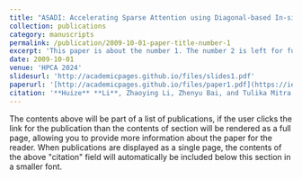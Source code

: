```yaml
---
title: "ASADI: Accelerating Sparse Attention using Diagonal-based In-situ Computing"
collection: publications
category: manuscripts
permalink: /publication/2009-10-01-paper-title-number-1
excerpt: 'This paper is about the number 1. The number 2 is left for future work.'
date: 2009-10-01
venue: 'HPCA 2024'
slidesurl: 'http://academicpages.github.io/files/slides1.pdf'
paperurl: '[http://academicpages.github.io/files/paper1.pdf](https://ieeexplore.ieee.org/abstract/document/10476432)'
citation: '**Huize** **Li**, Zhaoying Li, Zhenyu Bai, and Tulika Mitra. (2024). &quot;ASADI: Accelerating Sparse Attention using Diagonal-based In-situ Computing.&quot; <i>In Proceedings of the 30th IEEE International Symposium on High-Performance Computer Architecture (HPCA)</i>. pp. 774-787.'
---
```


The contents above will be part of a list of publications, if the user clicks the link for the publication than the contents of section will be rendered as a full page, allowing you to provide more information about the paper for the reader. When publications are displayed as a single page, the contents of the above "citation" field will automatically be included below this section in a smaller font.
